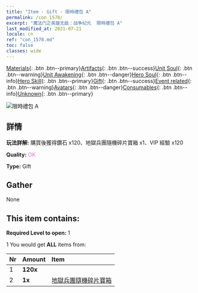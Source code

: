 ```yaml
---
title: "Item - Gift - 限時禮包 A"
permalink: /con_1578/
excerpt: "魔法门之英雄无敌：战争纪元  限時禮包 A"
last_modified_at: 2021-07-21
locale: cn
ref: "con_1578.md"
toc: false
classes: wide
---
```

 [Materials](/ItemsCN/){: .btn .btn--primary}[Artifacts](/ItemsCN/Artifacts/){: .btn .btn--success}[Unit Soul](/ItemsCN/UnitSoul/){: .btn .btn--warning}[Unit Awakening](/ItemsCN/UnitAwakening/){: .btn .btn--danger}[Hero Soul](/ItemsCN/HeroSoul/){: .btn .btn--info}[Hero Skill](/ItemsCN/HeroSkill/){: .btn .btn--primary}[Gift](/ItemsCN/Gift/){: .btn .btn--success}[Event related](/ItemsCN/Events/){: .btn .btn--warning}[Avatars](/ItemsCN/Avatars/){: .btn .btn--danger}[Consumables](/ItemsCN/Consumables/){: .btn .btn--info}[Unknown](/ItemsCN/Unknown/){: .btn .btn--primary}

 ![限時禮包 A](/images/t/i_907194.png)

## 詳情
 **玩法詳解:** 購買後獲得鑽石 x120、地獄兵團隨機碎片寶箱 x1、VIP 經驗 x120

 **Quality:** <span style="color: #DA70D6">OK</span>

 **Type:** Gift

## Gather

  None

## This item contains:

 **Required Level to open:** 1

 1 You would get **ALL** items  from:

  | Nr | Amount |     Item    |
  |:---|:-------|:------------|
  | 1 |  **120x** | <i class="fas fa-gem"/> |  | 
  | 2 |  **1x** | [地獄兵團隨機碎片寶箱](/cn/Items/con_1582/) |  | 
